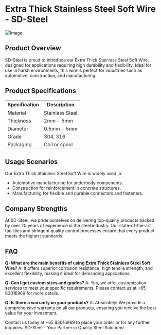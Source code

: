 # Extra Thick Stainless Steel Soft Wire - SD-Steel

![Image](https://github.com/user-attachments/assets/2567258e-e124-4816-932d-1809bd27ef0b)

## Product Overview

SD-Steel is proud to introduce our Extra Thick Stainless Steel Soft Wire, designed for applications requiring high durability and flexibility. Ideal for use in harsh environments, this wire is perfect for industries such as automotive, construction, and manufacturing.

## Product Specifications

| Specification | Description |
|---------------|-------------|
| Material      | Stainless Steel |
| Thickness     | 2mm - 5mm |
| Diameter      | 0.5mm - 5mm |
| Grade         | 304, 316 |
| Packaging     | Coil or spool |

## Usage Scenarios

Our Extra Thick Stainless Steel Soft Wire is widely used in:
- Automotive manufacturing for underbody components.
- Construction for reinforcement in concrete structures.
- Manufacturing for flexible and durable connectors and fasteners.

## Company Strengths

At SD-Steel, we pride ourselves on delivering top-quality products backed by over 20 years of experience in the steel industry. Our state-of-the-art facilities and stringent quality control processes ensure that every product meets the highest standards.

## FAQ

**Q: What are the main benefits of using Extra Thick Stainless Steel Soft Wire?**
A: It offers superior corrosion resistance, high tensile strength, and excellent flexibility, making it ideal for demanding applications.

**Q: Can I get custom sizes and grades?**
A: Yes, we offer customization services to meet your specific requirements. Please contact us at +65 83016969 for more details.

**Q: Is there a warranty on your products?**
A: Absolutely! We provide a comprehensive warranty on all our products, ensuring you receive the best value for your investment.

Contact us today at +65 83016969 to place your order or for any further inquiries. SD-Steel – Your Partner in Quality Steel Solutions!